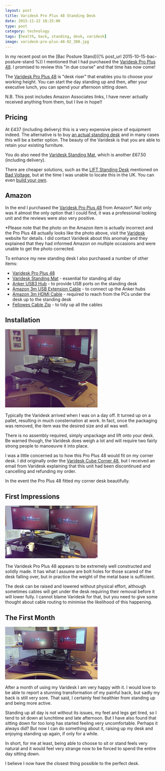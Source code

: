 ```yaml
--- 
layout: post 
title: Varidesk Pro Plus 48 Standing Desk
date: 2015-11-22 18:25:00
type: post 
category: technology
tags: [health, back, standing, desk, varidesk]
image: varidesk-pro-plus-48-02_300.jpg
---
```


In my recent post on the [Bac Posture Stand]({% post_url 2015-10-15-bac-posture-stand %}) I mentioned that I had purchased the [Varidesk Pro Plus 48].
I promised to review this "in due course" and that time has now come!

<!--more-->

The [Varidesk Pro Plus 48] is "desk riser" that enables you to choose your working height. 
You can start the day standing up and then, after your executive lunch, you can spend your afternoon sitting down.

N.B. This post includes Amazon Associates links, I have never actually received anything from them, but I live in hope!!


## Pricing

At £437 (including delivery) this is a very expensive piece of equipment indeed. 
The alternative is to buy [an actual standing desk] and in many cases this will be a better option. 
The beauty of the Varidesk is that you are able to retain your existing furniture. 

You do also need the [Varidesk Standing Mat], which is another £67.50 (including delivery).

There are cheaper solutions, such as the [LIFT Standing Desk] mentioned on [Bad Voltage], but at the time I was unable to locate this in the UK. 
You can even [build your own].


## Amazon

In the end I purchased the [Varidesk Pro Plus 48] from Amazon*. 
Not only was it almost the only option that I could find, it was a professional looking unit and the reviews were also very positive. 

*Please note that the photo on the Amazon item is actually incorrect and the Pro Plus 48 actually looks like the photo above, visit the [Varidesk] website for details. 
I did contact Varidesk about this anomaly and they explained that they had informed Amazon on multiple occasions and were unable to get the photo corrected. 

To enhance my new standing desk I also purchased a number of other items:

 * [Varidesk Pro Plus 48]
 * [Varidesk Standing Mat] - essential for standing all day
 * [Anker USB3 Hub] - to provide USB ports on the standing desk
 * [Amazon 3m USB Extension Cable] - to connect up the Anker hubs
 * [Amazon 3m HDMI Cable] - required to reach from the PCs under the desk up to the standing desk
 * [Fellowes Cable Zip] - to tidy up all the cables


## Installation

<a href="/assets/varidesk-pro-plus-48-02.jpg"><img src="/assets/varidesk-pro-plus-48-02_300.jpg" class="image-right"></a>

Typically the Varidesk arrived when I was on a day off. It turned up on a pallet, resulting in much consternation at work. 
In fact, once the packaging was removed, the item was the desired size and all was well. 

There is no assembly required, simply unpackage and lift onto your desk.
Be warned though, the Varidesk does weigh a lot and will require two fairly strong people to manoeuvre it into place. 

I was a little concerned as to how this Pro Plus 48 would fit on my corner desk. 
I did originally order the [Varidesk Cube Corner 48](https://web.archive.org/web/20150906071124/http://www.varidesk.com/cubicle-standing-desk-cube-corner-48), but I received an email from Varidesk explaining that this unit had been discontinued and cancelling and refunding my order.

In the event the Pro Plus 48 fitted my corner desk beautifully.

## First Impressions

<a href="/assets/varidesk-pro-plus-48-01.jpg"><img src="/assets/varidesk-pro-plus-48-01_300.jpg" class="image-left"></a>

The Varidesk Pro Plus 48 appears to be extremely well constructed and solidly made. 
It has what I assume are bolt holes for those scared of the desk falling over, but in practice the weight of the metal base is sufficient.

The desk can be raised and lowered without physical effort, although sometimes cables will get under the desk requiring their removal before it will lower fully. 
I cannot blame Varidesk for that, but you need to give some thought about cable routing to minimise the likelihood of this happening.


## The First Month

<a href="/assets/varidesk-pro-plus-48-03.jpg"><img src="/assets/varidesk-pro-plus-48-03_300.jpg" class="image-right"></a>

After a month of using my Varidesk I am very happy with it. 
I would love to be able to report a stunning transformation of my painful back, but sadly my back is still very sore. 
That said, I certainly feel healthier from standing up and being more active. 

Standing up all day is not without its issues, my feet and legs get tired, so I tend to sit down at lunchtime and late afternoon. 
But I have also found that sitting down for too long has started feeling very uncomfortable. 
Perhaps it always did? 
But now I can do something about it, raising up my desk and enjoying standing up again, if only for a while.

In short, for me at least, being able to choose to sit or stand feels very natural and it would feel very strange now to be forced to spend the entire day sitting down.

I believe I now have the closest thing possible to the perfect desk.


[Bad Voltage]: http://www.badvoltage.org/2015/09/17/1x50/
[Lift Standing Desk]: http://www.amazon.co.uk/gp/product/B00NR2AA8U/ref=as_li_tl?ie=UTF8&camp=1634&creative=19450&creativeASIN=B00NR2AA8U&linkCode=as2&tag=robsquadnet-21
[Varidesk]: http://uk.varidesk.com/varidesk-pro-plus-48
[Varidesk Pro Plus 48]: http://www.amazon.co.uk/gp/product/B00UKES3S2/ref=as_li_tl?ie=UTF8&camp=1634&creative=19450&creativeASIN=B00UKES3S2&linkCode=as2&tag=robsquadnet-21
[Varidesk Standing Mat]: http://www.amazon.co.uk/gp/product/B00IU4FMOM/ref=as_li_tl?ie=UTF8&camp=1634&creative=19450&creativeASIN=B00IU4FMOM&linkCode=as2&tag=robsquadnet-21
[Cable Tidy]: http://www.amazon.co.uk/dp/B001GXQUKO
[Fellowes Cable Zip]: http://www.amazon.co.uk/gp/product/B001IVOPJ2/ref=as_li_tl?ie=UTF8&camp=1634&creative=19450&creativeASIN=B001IVOPJ2&linkCode=as2&tag=robsquadnet-21
[Anker USB3 Hub]: http://www.amazon.co.uk/gp/product/B00O0L2NWI/ref=as_li_tl?ie=UTF8&camp=1634&creative=19450&creativeASIN=B00O0L2NWI&linkCode=as2&tag=robsquadnet-21
[Amazon 3m HDMI Cable]: http://www.amazon.co.uk/gp/product/B003L1ZYYW/ref=as_li_tl?ie=UTF8&camp=1634&creative=19450&creativeASIN=B003L1ZYYW&linkCode=as2&tag=robsquadnet-21
[Amazon 3m USB Extension Cable]: http://www.amazon.co.uk/gp/product/B00NH12O5I/ref=as_li_tl?ie=UTF8&camp=1634&creative=19450&creativeASIN=B00NH12O5I&linkCode=as2&tag=robsquadnet-21
[build your own]: http://lifehacker.com/5929765/make-yourself-a-standing-desk-this-weekend
[an actual standing desk]: http://www.ikea.com/gb/en/campaigns/home-office/standing-desks.html

